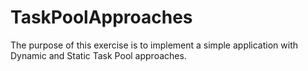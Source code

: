 # TaskPoolApproaches
The purpose of this exercise is to implement a simple application with Dynamic and Static Task Pool approaches.
